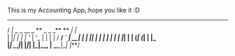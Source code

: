 This is my Accounting App, hope you like it :D

---

/ _|_ \_ _ \_\_ _ ** \_ \_ \_** ** _| |_  
| |_| | | | '_ \| '\_ \| | | | / **/ _` | \_\_|
| _| |_| | | | | | | | |_| | | (_| (_| | |_  
|_| \__,_|_| |_|_| |_|\_\_, | \_**\__,_|\__|
|_**/
